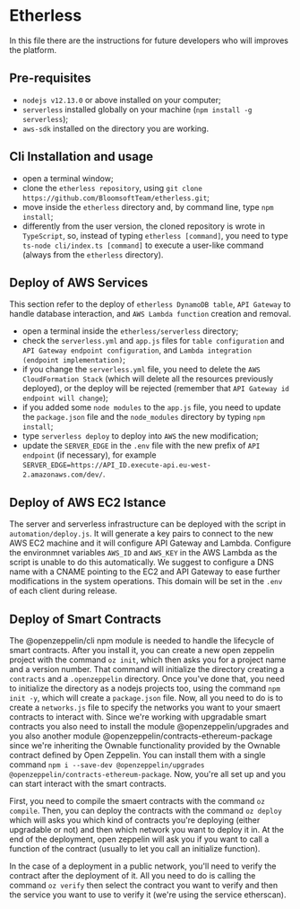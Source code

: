 # Etherless
In this file there are the instructions for future developers who will improves the platform.

## Pre-requisites
- ```nodejs v12.13.0``` or above installed on your computer;
- ```serverless``` installed globally on your machine (```npm install -g serverless```);
- ```aws-sdk``` installed on the directory you are working. 

## Cli Installation and usage
- open a terminal window;
- clone the ```etherless repository```, using ```git clone https://github.com/BloomsoftTeam/etherless.git```;
- move inside the ```etherless``` directory and, by command line, type ```npm install```;
- differently from the user version, the cloned repository is wrote in ```TypeScript```, so, instead of typing ```etherless [command]```, you need to type ```ts-node cli/index.ts [command]``` to execute a user-like command (always from the ```etherless``` directory).

## Deploy of AWS Services
This section refer to the deploy of ```etherless DynamoDB table```, ```API Gateway``` to handle database interaction, and ```AWS Lambda function``` creation and removal.
- open a terminal inside the ```etherless/serverless``` directory;
- check the ```serverless.yml``` and ```app.js``` files for ```table configuration``` and ```API Gateway endpoint configuration```, and ```Lambda integration (endpoint implementation)```; 
- if you change the ```serverless.yml``` file, you need to delete the ```AWS CloudFormation Stack``` (which will delete all the resources previously deployed), or the deploy will be rejected (remember that ```API Gateway id endpoint will change```);
- if you added some ```node modules``` to the ```app.js``` file, you need to update the ```package.json``` file and the ```node_modules``` directory by typing ```npm install```;
- type ```serverless deploy``` to deploy into ```AWS``` the new modification;
- update the ```SERVER_EDGE``` in the ```.env``` file with the new prefix of ```API endpoint``` (if necessary), for example ```SERVER_EDGE=https://API_ID.execute-api.eu-west-2.amazonaws.com/dev/```.

## Deploy of AWS EC2 Istance
The server and serverless infrastructure can be deployed with the script in `automation/deploy.js`. It will generate a key pairs to connect to the new AWS EC2 machine and it will configure API Gateway and Lambda.
Configure the environmnet variables `AWS_ID` and `AWS_KEY` in the AWS Lambda as the script is unable to do this automatically.
We suggest to configure a DNS name with a CNAME pointing to the EC2 and API Gateway to ease further modifications in the system operations. This domain will be set in the `.env` of each client during release.

## Deploy of Smart Contracts
The @openzeppelin/cli npm module is needed to handle the lifecycle of smart contracts.
After you install it, you can create a new open zeppelin project with the command ```oz init```, which then asks you for a project name and a version number.
That command will initialize the directory creating a ```contracts``` and a ```.openzeppelin``` directory.
Once you've done that, you need to initialize the directory as a nodejs projects too, using the command ```npm init -y```, which will create a ```package.json``` file.
Now, all you need to do is to create a ```networks.js``` file to specify the networks you want to your smaert contracts to interact with.
Since we're working with upgradable smart contracts you also need to install the module @openzeppelin/upgrades and you also another module @openzeppelin/contracts-ethereum-package since we're inheriting the Ownable functionality provided by the Ownable contract defined by Open Zeppelin.
You can install them with a single command ```npm i --save-dev @openzeppelin/upgrades @openzeppelin/contracts-ethereum-package```.
Now, you're all set up and you can start interact with the smart contracts.

First, you need to compile the smaert contracts with the command ```oz compile```.
Then, you can deploy the contracts with the command ```oz deploy``` which will asks you which kind of contracts you're deploying (either upgradable or not) and then which network you want to deploy it in.
At the end of the deployment, open zeppelin will ask you if you want to call a function of the contract (usually to let you call an initialize function).

In the case of a deployment in a public network, you'll need to verify the contract after the deployment of it.
All you need to do is calling the command ```oz verify``` then select the contract you want to verify and then the service you want to use to verify it (we're using the service etherscan).
